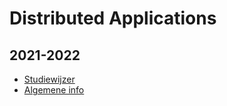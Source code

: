 # Distributed Applications

## 2021-2022

* [Studiewijzer](2021-2022/studiewijzer.md)
* [Algemene info](2021-2022/algemene-info.md)
